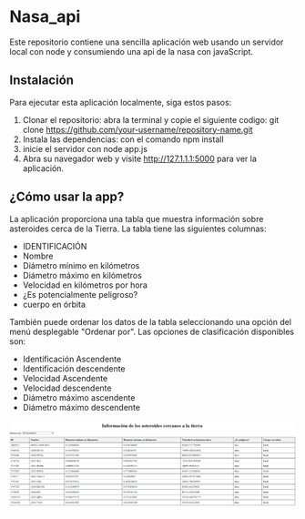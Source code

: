 # Nasa_api

Este repositorio contiene una sencilla aplicación web usando un servidor local con node y consumiendo una api de la nasa con javaScript.


## Instalación

Para ejecutar esta aplicación localmente, siga estos pasos:

1. Clonar el repositorio:  abra la terminal y copie el siguiente codigo: git clone https://github.com/your-username/repository-name.git
2. Instala las dependencias: con el comando npm install
3. inicie el servidor con node app.js
4. Abra su navegador web y visite http://127.1.1.1:5000 para ver la aplicación.

## ¿Cómo usar la app?

La aplicación proporciona una tabla que muestra información sobre asteroides cerca de la Tierra. La tabla tiene las siguientes columnas:

* IDENTIFICACIÓN
* Nombre
* Diámetro mínimo en kilómetros
* Diámetro máximo en kilómetros
* Velocidad en kilómetros por hora
* ¿Es potencialmente peligroso?
* cuerpo en órbita

También puede ordenar los datos de la tabla seleccionando una opción del menú desplegable "Ordenar por". Las opciones de clasificación disponibles son:

* Identificación Ascendente
* Identificación descendente
* Velocidad Ascendente
* Velocidad descendente
* Diámetro máximo ascendente
* Diámetro máximo descendente

![1689041871196](image/README/1689041871196.png)
